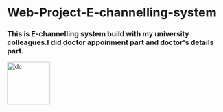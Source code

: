 # Web-Project-E-channelling-system
<b><h3>This is E-channelling system build with my university colleagues.I did doctor appoinment part and doctor's details part.</h3></b>
<img src ="C:\Users\hispe\OneDrive\Documents\1'st Year\SEM1\New folder (7)\New folder (7)\doctor.png" alt = "dc" width="100" height="100">
